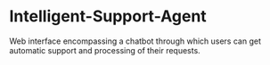 # Intelligent-Support-Agent
Web interface encompassing a chatbot through which users can get automatic support and processing of their requests.
